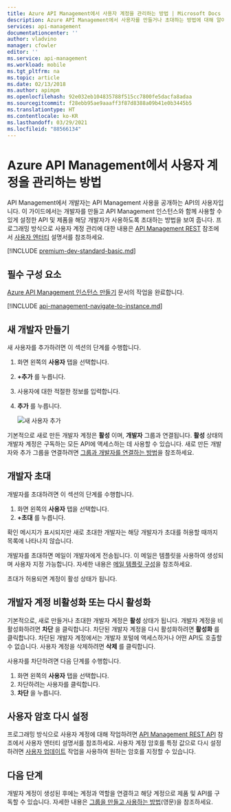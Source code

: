 ```yaml
---
title: Azure API Management에서 사용자 계정을 관리하는 방법 | Microsoft Docs
description: Azure API Management에서 사용자를 만들거나 초대하는 방법에 대해 알아봅니다. 개발자 계정을 만든 후 사용할 추가 리소스를 봅니다.
services: api-management
documentationcenter: ''
author: vladvino
manager: cfowler
editor: ''
ms.service: api-management
ms.workload: mobile
ms.tgt_pltfrm: na
ms.topic: article
ms.date: 02/13/2018
ms.author: apimpm
ms.openlocfilehash: 92e032eb104835788f515cc7800fe5dacfa8adaa
ms.sourcegitcommit: f28ebb95ae9aaaff3f87d8388a09b41e0b3445b5
ms.translationtype: HT
ms.contentlocale: ko-KR
ms.lasthandoff: 03/29/2021
ms.locfileid: "88566134"
---
```

# <a name="how-to-manage-user-accounts-in-azure-api-management"></a>Azure API Management에서 사용자 계정을 관리하는 방법

API Management에서 개발자는 API Management 사용을 공개하는 API의 사용자입니다. 이 가이드에서는 개발자를 만들고 API Management 인스턴스와 함께 사용할 수 있게 설정한 API 및 제품을 해당 개발자가 사용하도록 초대하는 방법을 보여 줍니다. 프로그래밍 방식으로 사용자 계정 관리에 대한 내용은 [API Management REST](/rest/api/apimanagement/) 참조에서 [사용자 엔터티](/rest/api/apimanagement/2019-12-01/user) 설명서를 참조하세요.

[!INCLUDE [premium-dev-standard-basic.md](../../includes/api-management-availability-premium-dev-standard-basic.md)]

## <a name="prerequisites"></a>필수 구성 요소

[Azure API Management 인스턴스 만들기](get-started-create-service-instance.md) 문서의 작업을 완료합니다.

[!INCLUDE [api-management-navigate-to-instance.md](../../includes/api-management-navigate-to-instance.md)]

## <a name="create-a-new-developer"></a><a name="create-developer"> </a>새 개발자 만들기

새 사용자를 추가하려면 이 섹션의 단계를 수행합니다.

1. 화면 왼쪽의 **사용자** 탭을 선택합니다.
2. **+추가** 를 누릅니다.
3. 사용자에 대한 적절한 정보를 입력합니다.
4. **추가** 를 누릅니다.

    ![새 사용자 추가](./media/api-management-howto-create-or-invite-developers/api-management-create-developer.png)

기본적으로 새로 만든 개발자 계정은 **활성** 이며, **개발자** 그룹과 연결됩니다. **활성** 상태의 개발자 계정은 구독하는 모든 API에 액세스하는 데 사용할 수 있습니다. 새로 만든 개발자와 추가 그룹을 연결하려면 [그룹과 개발자를 연결하는 방법][How to associate groups with developers]을 참조하세요.

## <a name="invite-a-developer"></a><a name="invite-developer"> </a>개발자 초대
개발자를 초대하려면 이 섹션의 단계를 수행합니다.

1. 화면 왼쪽의 **사용자** 탭을 선택합니다.
2. **+초대** 를 누릅니다.

확인 메시지가 표시되지만 새로 초대한 개발자는 해당 개발자가 초대를 허용할 때까지 목록에 나타나지 않습니다. 

개발자를 초대하면 메일이 개발자에게 전송됩니다. 이 메일은 템플릿을 사용하여 생성되며 사용자 지정 가능합니다. 자세한 내용은 [메일 템플릿 구성][Configure email templates]을 참조하세요.

초대가 허용되면 계정이 활성 상태가 됩니다.

## <a name="deactivate-or-reactivate-a-developer-account"></a><a name="block-developer"> </a> 개발자 계정 비활성화 또는 다시 활성화

기본적으로, 새로 만들거나 초대한 개발자 계정은 **활성** 상태가 됩니다. 개발자 계정을 비활성화하려면 **차단** 을 클릭합니다. 차단된 개발자 계정을 다시 활성화하려면 **활성화** 를 클릭합니다. 차단된 개발자 계정에서는 개발자 포털에 액세스하거나 어떤 API도 호출할 수 없습니다. 사용자 계정을 삭제하려면 **삭제** 를 클릭합니다.

사용자를 차단하려면 다음 단계를 수행합니다.

1. 화면 왼쪽의 **사용자** 탭을 선택합니다.
2. 차단하려는 사용자를 클릭합니다.
3. **차단** 을 누릅니다.

## <a name="reset-a-user-password"></a>사용자 암호 다시 설정

프로그래밍 방식으로 사용자 계정에 대해 작업하려면 [API Management REST API](/rest/api/apimanagement/) 참조에서 사용자 엔터티 설명서를 참조하세요. 사용자 계정 암호를 특정 값으로 다시 설정하려면 [사용자 업데이트](/rest/api/apimanagement/apimanagementrest/azure-api-management-rest-api-user-entity#UpdateUser) 작업을 사용하여 원하는 암호를 지정할 수 있습니다.

## <a name="next-steps"></a><a name="next-steps"> </a>다음 단계
개발자 계정이 생성된 후에는 계정과 역할을 연결하고 해당 계정으로 제품 및 API를 구독할 수 있습니다. 자세한 내용은 [그룹을 만들고 사용하는 방법][How to create and use groups](영문)을 참조하세요.

[api-management-management-console]: ./media/api-management-howto-create-or-invite-developers/api-management-management-console.png
[api-management-add-new-user]: ./media/api-management-howto-create-or-invite-developers/api-management-add-new-user.png
[api-management-create-developer]: ./media/api-management-howto-create-or-invite-developers/api-management-create-developer.png
[api-management-invite-developer]: ./media/api-management-howto-create-or-invite-developers/api-management-invite-developer.png
[api-management-new-developer]: ./media/api-management-howto-create-or-invite-developers/api-management-new-developer.png
[api-management-invite-developer-window]: ./media/api-management-howto-create-or-invite-developers/api-management-invite-developer-window.png
[api-management-invite-developer-confirmation]: ./media/api-management-howto-create-or-invite-developers/api-management-invite-developer-confirmation.png
[api-management-pending-verification]: ./media/api-management-howto-create-or-invite-developers/api-management-pending-verification.png
[api-management-view-developer]: ./media/api-management-howto-create-or-invite-developers/api-management-view-developer.png
[api-management-reset-password]: ./media/api-management-howto-create-or-invite-developers/api-management-reset-password.png


[Create a new developer]: #create-developer
[Invite a developer]: #invite-developer
[Deactivate or reactivate a developer account]: #block-developer
[Next steps]: #next-steps
[How to create and use groups]: api-management-howto-create-groups.md
[How to associate groups with developers]: api-management-howto-create-groups.md#associate-group-developer

[Get started with Azure API Management]: get-started-create-service-instance.md
[Create an API Management service instance]: get-started-create-service-instance.md
[Configure email templates]: api-management-howto-configure-notifications.md#email-templates
